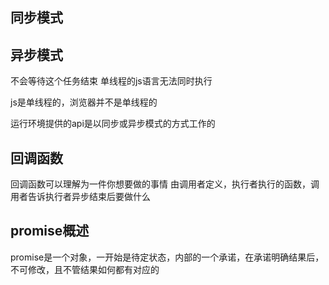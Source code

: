 ## 同步模式

## 异步模式

不会等待这个任务结束
单线程的js语言无法同时执行

js是单线程的，浏览器并不是单线程的

运行环境提供的api是以同步或异步模式的方式工作的

## 回调函数
回调函数可以理解为一件你想要做的事情
由调用者定义，执行者执行的函数，调用者告诉执行者异步结束后要做什么

## promise概述
promise是一个对象，一开始是待定状态，内部的一个承诺，在承诺明确结果后，不可修改，且不管结果如何都有对应的